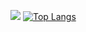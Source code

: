 <img src="https://github-readme-stats.vercel.app/api?username=5witchkr&hide=stars&show_icons=true&theme=tokyonight"/></a>
[![Top Langs](https://github-readme-stats.vercel.app/api/top-langs/?username=5witchkr)](https://github.com/깃허브아이디/github-readme-stats)

<!--
**5witchkr/5witchkr** is a ✨ _special_ ✨ repository because its `README.md` (this file) appears on your GitHub profile.

Here are some ideas to get you started:

- 🔭 I’m currently working on ...
- 🌱 I’m currently learning ...
- 👯 I’m looking to collaborate on ...
- 🤔 I’m looking for help with ...
- 💬 Ask me about ...
- 📫 How to reach me: ...
- 😄 Pronouns: ...
- ⚡ Fun fact: ...
-->
